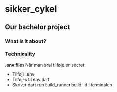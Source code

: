 # sikker_cykel

## Our bachelor project

### What is it about?

### Technicality

**.env files**
Når man skal tilføje en secret:

- Tilføj i .env
- Tilføjes til env.dart
- Skriver dart run build_runner build -d i terminalen
